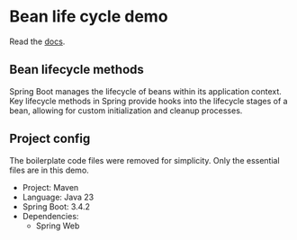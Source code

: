 # Bean life cycle demo

Read the [docs](https://docs.spring.io/spring-framework/reference/core/beans/annotation-config/postconstruct-and-predestroy-annotations.html).

## Bean lifecycle methods

Spring Boot manages the lifecycle of beans within its application context. Key lifecycle methods in Spring provide hooks into the lifecycle stages of a bean, allowing for custom initialization and cleanup processes.

## Project config

The boilerplate code files were removed for simplicity. Only the essential files are in this demo.

- Project: Maven
- Language: Java 23
- Spring Boot: 3.4.2
- Dependencies:
  - Spring Web
